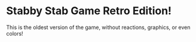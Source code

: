 # Stabby Stab Game Retro Edition!
This is the oldest version of the game, without reactions, graphics, or even colors!
